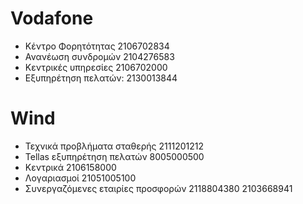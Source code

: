 # Vodafone
- Κέντρο Φορητότητας 2106702834
- Ανανέωση συνδρομών 2104276583
- Κεντρικές υπηρεσίες 2106702000
- Εξυπηρέτηση πελατών: 2130013844

# Wind
- Τεχνικά προβλήματα σταθερής 2111201212
- Tellas εξυπηρέτηση πελατών 8005000500
- Κεντρικά 2106158000
- Λογαριασμοί 21051005100
- Συνεργαζόμενες εταιρίες προσφορών 2118804380 2103668941
